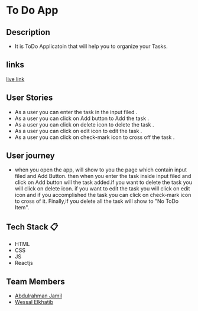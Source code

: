 # To Do App

## Description
- It is ToDo Applicatoin that will help you to organize your Tasks.

## links
[live link](https://to-do-app-g11a.netlify.app/)

## User Stories 
- As a user you can enter the task in the input filed .
- As a user you can click on Add button to Add  the task .
- As a user you can click on delete icon to delete the task .
- As a user you can click on edit icon to edit the task .
- As a user you can click on check-mark icon to cross off the task .



## User journey  

- when you open the app, will show to you the page which contain input filed  and Add 
  Button. then when you enter the task inside input filed and click on Add button will the task added.if you want to delete the task you will click on delete icon. if you want to edit the task you will click on edit icon and if you accomplished the task you can click on check-mark icon to cross of it. Finally,if you delete all the task will show to "No ToDo Item".
 

## Tech Stack :clipboard: 
- HTML
- CSS
- JS
- Reactjs
## Team Members  
- [Abdulrahman Jamil](https://github.com/abdulrahman-2020)
- [Wessal Elkhatib](https://github.com/WessalJawad95)


